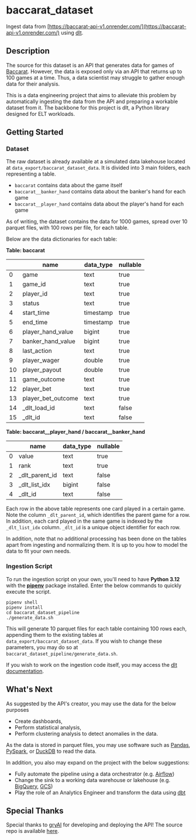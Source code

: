 # baccarat_dataset

Ingest data from [https://baccarat-api-v1.onrender.com/](https://baccarat-api-v1.onrender.com/) using [dlt](https://dlthub.com/).

## Description

The source for this dataset is an API that generates data for games of [Baccarat](https://en.wikipedia.org/wiki/Baccarat). However, the data is exposed only via an API that returns up to 100 games at a time. Thus, a data scientist may struggle to gather enough data for their analysis.

This is a data engineering project that aims to alleviate this problem by automatically ingesting the data from the API and preparing a workable dataset from it. The backbone for this project is dlt, a Python library designed for ELT workloads.

## Getting Started

### Dataset

The raw dataset is already available at a simulated data lakehouse located at `data_export/baccarat_dataset_data`. It is divided into 3 main folders, each representing a table.

* `baccarat` contains data about the game itself
* `baccarat__banker_hand` contains data about the banker's hand for each game
* `baccarat__player_hand` contains data about the player's hand for each game

As of writing, the dataset contains the data for 1000 games, spread over 10 parquet files, with 100 rows per file, for each table.

Below are the data dictionaries for each table:

**Table: baccarat**

|  | name               | data_type | nullable |
|--------|--------------------|-----------|----------|
| 0      | game               | text      | true     |
| 1      | game_id            | text      | true     |
| 2      | player_id          | text      | true     |
| 3      | status             | text      | true     |
| 4      | start_time         | timestamp | true     |
| 5      | end_time           | timestamp | true     |
| 6      | player_hand_value  | bigint    | true     |
| 7      | banker_hand_value  | bigint    | true     |
| 8      | last_action        | text      | true     |
| 9      | player_wager       | double    | true     |
| 10     | player_payout      | double    | true     |
| 11     | game_outcome       | text      | true     |
| 12     | player_bet         | text      | true     |
| 13     | player_bet_outcome | text      | true     |
| 14     | _dlt_load_id       | text      | false    |
| 15     | _dlt_id            | text      | false    |

**Table: baccarat__player_hand / baccarat__banker_hand**

|  | name           | data_type | nullable |
|--------|----------------|-----------|----------|
| 0      | value          | text      | true     |
| 1      | rank           | text      | true     |
| 2      | _dlt_parent_id | text      | false    |
| 3      | _dlt_list_idx  | bigint    | false    |
| 4      | _dlt_id        | text      | false    |

Each row in the above table represents one card played in a certain game. Note the column `_dlt_parent_id`, which identifies the parent game for a row. In addition, each card played in the same game is indexed by the `_dlt_list_idx` column. `_dlt_id` is a unique object identifier for each row.

In addition, note that no additional processing has been done on the tables apart from ingesting and normalizing them. It is up to you how to model the data to fit your own needs.

### Ingestion Script

To run the ingestion script on your own, you'll need to have **Python 3.12** with the **[pipenv](https://pipenv.pypa.io/en/latest/)** package installed. Enter the below commands to quickly execute the script.

```
pipenv shell
pipenv install
cd baccarat_dataset_pipeline
./generate_data.sh
```

This will generate 10 parquet files for each table containing 100 rows each, appending them to the existing tables at `data_export/baccarat_dataset_data`. If you wish to change these parameters, you may do so at `baccarat_dataset_pipeline/generate_data.sh`.

If you wish to work on the ingestion code itself, you may access the [dlt documentation](https://dlthub.com/docs/intro).

## What's Next
As suggested by the API's creator, you may use the data for the below purposes

* Create dashboards,
* Perform statistical analysis,
* Perform clustering analysis to detect anomalies in the data.

As the data is stored in parquet files, you may use software such as [Pandas](https://pandas.pydata.org/), [PySpark](https://spark.apache.org/docs/latest/api/python/index.html), or [DuckDB](https://duckdb.org/) to read the data.

In addition, you also may expand on the project with the below suggestions:

* Fully automate the pipeline using a data orchestrator (e.g. [Airflow](https://airflow.apache.org/))
* Change the sink to a working data warehouse or lakehouse (e.g. [BigQuery](https://cloud.google.com/bigquery), [GCS](https://cloud.google.com/storage?hl=en))
* Play the role of an Analytics Engineer and transform the data using [dbt](https://www.getdbt.com/)

## Special Thanks
Special thanks to [gryAI](https://github.com/gryAI) for developing and deploying the API! The source repo is available [here](https://github.com/gryAI/Baccarat-Game-Data-Generator-API).

